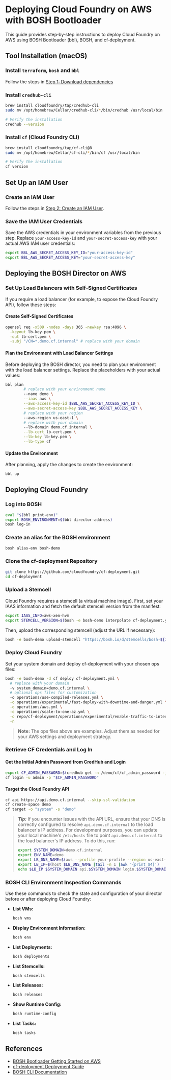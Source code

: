 # Deploying Cloud Foundry on AWS with BOSH Bootloader

This guide provides step‑by‑step instructions to deploy Cloud Foundry on AWS using BOSH Bootloader (bbl), BOSH, and cf‑deployment.

## Tool Installation (macOS)

### Install `terraform`, `bosh` and `bbl`
Follow the steps in [Step 1: Download dependencies](https://docs.cloudfoundry.org/deploying/common/aws.html)

### Install `credhub-cli`

```bash
brew install cloudfoundry/tap/credhub-cli
sudo mv /opt/homebrew/Cellar/credhub-cli/*/bin/credhub /usr/local/bin

# Verify the installation
credhub --version
```

### Install `cf` (Cloud Foundry CLI)

```bash
brew install cloudfoundry/tap/cf-cli@8
sudo mv /opt/homebrew/Cellar/cf-cli/*/bin/cf /usr/local/bin

# Verify the installation
cf version
```

## Set Up an IAM User

### Create an IAM User

Follow the steps in [Step 2: Create an IAM User](https://docs.cloudfoundry.org/deploying/common/aws.html).

### Save the IAM User Credentials
Save the AWS credentials in your environment variables from the previous step. Replace `your-access-key-id` and `your-secret-access-key` with your actual AWS IAM user credentials:
```bash
export BBL_AWS_SECRET_ACCESS_KEY_ID="your-access-key-id"
export BBL_AWS_SECRET_ACCESS_KEY="your-secret-access-key"
```

## Deploying the BOSH Director on AWS

### Set Up Load Balancers with Self‑Signed Certificates

If you require a load balancer (for example, to expose the Cloud Foundry API), follow these steps:

#### Create Self‑Signed Certificates

```bash
openssl req -x509 -nodes -days 365 -newkey rsa:4096 \
  -keyout lb-key.pem \
  -out lb-cert.pem \
  -subj "/CN=*.demo.cf.internal" # replace with your domain
```

#### Plan the Environment with Load Balancer Settings

Before deploying the BOSH director, you need to plan your environment with the load balancer settings. Replace the placeholders with your actual values:
```bash
bbl plan 
        # replace with your environment name
        --name demo \
        --iaas aws \
        --aws-access-key-id $BBL_AWS_SECRET_ACCESS_KEY_ID \
        --aws-secret-access-key $BBL_AWS_SECRET_ACCESS_KEY \
        # replace with your region
        --aws-region us-east-1 \
        # replace with your domain
        --lb-domain demo.cf.internal \
        --lb-cert lb-cert.pem \
        --lb-key lb-key.pem \
        --lb-type cf
```

#### Update the Environment

After planning, apply the changes to create the environment:
```bash
bbl up 
```

## Deploying Cloud Foundry

### Log into BOSH

```bash
eval "$(bbl print-env)"
export BOSH_ENVIRONMENT=$(bbl director-address)
bosh log-in
```

### Create an alias for the BOSH environment

```bash
bosh alias-env bosh-demo
```

### Clone the cf-deployment Repository

```bash
git clone https://github.com/cloudfoundry/cf-deployment.git
cd cf-deployment
```

### Upload a Stemcell

Cloud Foundry requires a stemcell (a virtual machine image). First, set your IAAS information and fetch the default stemcell version from the manifest:

```bash
export IAAS_INFO=aws-xen-hvm
export STEMCELL_VERSION=$(bosh -e bosh-demo interpolate cf-deployment.yml --path="/stemcells/alias=default/version")
```

Then, upload the corresponding stemcell (adjust the URL if necessary):

```bash
bosh -e bosh-demo upload-stemcell "https://bosh.io/d/stemcells/bosh-${IAAS_INFO}-ubuntu-jammy-go_agent?v=${STEMCELL_VERSION}"
```

### Deploy Cloud Foundry

Set your system domain and deploy cf-deployment with your chosen ops files:

```bash
bosh -e bosh-demo -d cf deploy cf-deployment.yml \
  # replace with your domain
  -v system_domain=demo.cf.internal \
  # optional ops files for customization
  -o operations/use-compiled-releases.yml \
  -o operations/experimental/fast-deploy-with-downtime-and-danger.yml \
  -o operations/aws.yml \
  -o operations/scale-to-one-az.yml \
  -o repo/cf-deployment/operations/experimental/enable-traffic-to-internal-networks.yml \
  -n
```

> **Note:** The ops files above are examples. Adjust them as needed for your AWS settings and deployment strategy.

### Retrieve CF Credentials and Log In

#### Get the Initial Admin Password from CredHub and Login

```bash
export CF_ADMIN_PASSWORD=$(credhub get -n /demo/cf/cf_admin_password -j | jq -r .value)
cf login -u admin -p "$CF_ADMIN_PASSWORD"
```

#### Target the Cloud Foundry API

```bash
cf api https://api.demo.cf.internal --skip-ssl-validation
cf create-space demo
cf target -o "system" -s "demo"
```

> ***Tip:*** If you encounter issues with the API URL, ensure that your DNS is correctly configured to resolve `api.demo.cf.internal` to the load balancer's IP address.
> For development purposes, you can update your local machine's `/etc/hosts` file to point `api.demo.cf.internal` to the load balancer's IP address. To do this, run:
> ```bash
> export SYSTEM_DOMAIN=demo.cf.internal
> export ENV_NAME=demo
> export LB_DNS_NAME=$(aws --profile your-profile --region us-east-1 elb describe-load-balancers --load-balancer-name $ENV_NAME-cf-router-lb --query 'LoadBalancerDescriptions[0].DNSName' --output text)
> export LB_IP=$(host $LB_DNS_NAME |tail -n 1 |awk '{print $4}')
> echo $LB_IP $SYSTEM_DOMAIN api.$SYSTEM_DOMAIN login.$SYSTEM_DOMAIN uaa.$SYSTEM_DOMAIN doppler.$SYSTEM_DOMAIN log-stream.$SYSTEM_DOMAIN log-cache.$SYSTEM_DOMAIN | sudo tee -a /etc/hosts
> ```

### BOSH CLI Environment Inspection Commands

Use these commands to check the state and configuration of your director before or after deploying Cloud Foundry:

- **List VMs:**

  ```bash
  bosh vms
  ```

- **Display Environment Information:**

  ```bash
  bosh env
  ```

- **List Deployments:**

  ```bash
  bosh deployments
  ```

- **List Stemcells:**

  ```bash
  bosh stemcells
  ```

- **List Releases:**

  ```bash
  bosh releases
  ```

- **Show Runtime Config:**

  ```bash
  bosh runtime-config
  ```

- **List Tasks:**

  ```bash
  bosh tasks
  ```

## References

- [BOSH Bootloader Getting Started on AWS](https://cloudfoundry.github.io/bosh-bootloader/getting-started-aws/)
- [cf-deployment Deployment Guide](https://github.com/cloudfoundry/cf-deployment/blob/main/texts/deployment-guide.md)
- [BOSH CLI Documentation](https://bosh.io/docs/cli-v2/)


